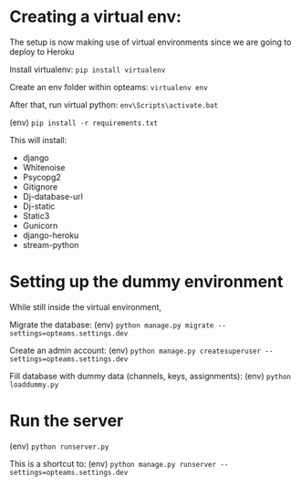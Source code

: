# Creating a virtual env:

The setup is now making use of virtual environments since we are going to deploy to Heroku

Install virtualenv: `pip install virtualenv`

Create an env folder within opteams: `virtualenv env`

After that, run virtual python: `env\Scripts\activate.bat`

(env) `pip install -r requirements.txt`

This will install:
* django
* Whitenoise
* Psycopg2
* Gitignore
* Dj-database-url
* Dj-static
* Static3
* Gunicorn
* django-heroku
* stream-python

# Setting up the dummy environment

While still inside the virtual environment,

Migrate the database: (env) `python manage.py migrate --settings=opteams.settings.dev`

Create an admin account: (env) `python manage.py createsuperuser --settings=opteams.settings.dev`

Fill database with dummy data (channels, keys, assignments): (env) `python loaddummy.py`

# Run the server

(env) `python runserver.py`

This is a shortcut to: (env) `python manage.py runserver --settings=opteams.settings.dev`